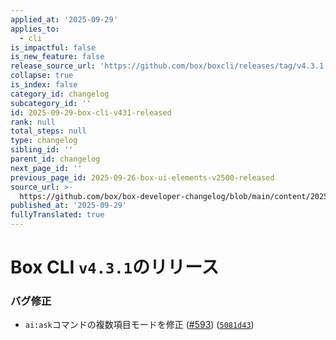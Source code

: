 ```yaml
---
applied_at: '2025-09-29'
applies_to:
  - cli
is_impactful: false
is_new_feature: false
release_source_url: 'https://github.com/box/boxcli/releases/tag/v4.3.1'
collapse: true
is_index: false
category_id: changelog
subcategory_id: ''
id: 2025-09-29-box-cli-v431-released
rank: null
total_steps: null
type: changelog
sibling_id: ''
parent_id: changelog
next_page_id: ''
previous_page_id: 2025-09-26-box-ui-elements-v2500-released
source_url: >-
  https://github.com/box/box-developer-changelog/blob/main/content/2025/09-29-box-cli-v431-released.md
published_at: '2025-09-29'
fullyTranslated: true
---
```

# Box CLI `v4.3.1`のリリース

### バグ修正

* `ai:ask`コマンドの複数項目モードを修正 ([#593][1]) ([`5081d43`][2])

[1]: https://github.com/box/boxcli/issues/593

[2]: https://github.com/box/boxcli/commit/5081d432d8ded16c8bf759352d28be0214fbe4ec
